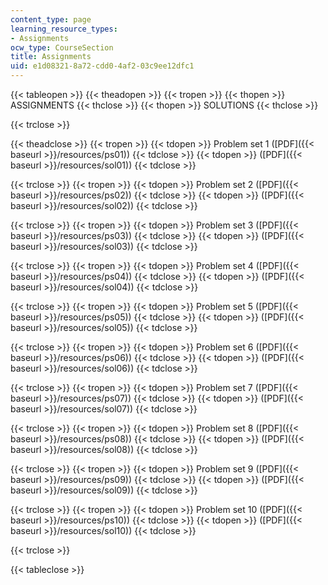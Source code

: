```yaml
---
content_type: page
learning_resource_types:
- Assignments
ocw_type: CourseSection
title: Assignments
uid: e1d08321-8a72-cdd0-4af2-03c9ee12dfc1
---
```


{{< tableopen >}}
{{< theadopen >}}
{{< tropen >}}
{{< thopen >}}
ASSIGNMENTS
{{< thclose >}}
{{< thopen >}}
SOLUTIONS
{{< thclose >}}

{{< trclose >}}

{{< theadclose >}}
{{< tropen >}}
{{< tdopen >}}
Problem set 1 ([PDF]({{< baseurl >}}/resources/ps01))
{{< tdclose >}}
{{< tdopen >}}
([PDF]({{< baseurl >}}/resources/sol01))
{{< tdclose >}}

{{< trclose >}}
{{< tropen >}}
{{< tdopen >}}
Problem set 2 ([PDF]({{< baseurl >}}/resources/ps02))
{{< tdclose >}}
{{< tdopen >}}
([PDF]({{< baseurl >}}/resources/sol02))
{{< tdclose >}}

{{< trclose >}}
{{< tropen >}}
{{< tdopen >}}
Problem set 3 ([PDF]({{< baseurl >}}/resources/ps03))
{{< tdclose >}}
{{< tdopen >}}
([PDF]({{< baseurl >}}/resources/sol03))
{{< tdclose >}}

{{< trclose >}}
{{< tropen >}}
{{< tdopen >}}
Problem set 4 ([PDF]({{< baseurl >}}/resources/ps04))
{{< tdclose >}}
{{< tdopen >}}
([PDF]({{< baseurl >}}/resources/sol04))
{{< tdclose >}}

{{< trclose >}}
{{< tropen >}}
{{< tdopen >}}
Problem set 5 ([PDF]({{< baseurl >}}/resources/ps05))
{{< tdclose >}}
{{< tdopen >}}
([PDF]({{< baseurl >}}/resources/sol05))
{{< tdclose >}}

{{< trclose >}}
{{< tropen >}}
{{< tdopen >}}
Problem set 6 ([PDF]({{< baseurl >}}/resources/ps06))
{{< tdclose >}}
{{< tdopen >}}
([PDF]({{< baseurl >}}/resources/sol06))
{{< tdclose >}}

{{< trclose >}}
{{< tropen >}}
{{< tdopen >}}
Problem set 7 ([PDF]({{< baseurl >}}/resources/ps07))
{{< tdclose >}}
{{< tdopen >}}
([PDF]({{< baseurl >}}/resources/sol07))
{{< tdclose >}}

{{< trclose >}}
{{< tropen >}}
{{< tdopen >}}
Problem set 8 ([PDF]({{< baseurl >}}/resources/ps08))
{{< tdclose >}}
{{< tdopen >}}
([PDF]({{< baseurl >}}/resources/sol08))
{{< tdclose >}}

{{< trclose >}}
{{< tropen >}}
{{< tdopen >}}
Problem set 9 ([PDF]({{< baseurl >}}/resources/ps09))
{{< tdclose >}}
{{< tdopen >}}
([PDF]({{< baseurl >}}/resources/sol09))
{{< tdclose >}}

{{< trclose >}}
{{< tropen >}}
{{< tdopen >}}
Problem set 10 ([PDF]({{< baseurl >}}/resources/ps10))
{{< tdclose >}}
{{< tdopen >}}
([PDF]({{< baseurl >}}/resources/sol10))
{{< tdclose >}}

{{< trclose >}}

{{< tableclose >}}
